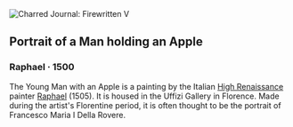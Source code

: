 <div class="artwork-of-the-day">
  <div class="container">
    <div class="img-wrapper">
      <img
        src="https://uploads0.wikiart.org/images/raphael/portrait-of-a-man-holding-an-apple-1500.jpg!Large.jpg"
        alt="Charred Journal: Firewritten V" />
    </div>
    <div class="artwork-detail">
      <div class="artwork-origin"> 
        <h2 class="artwork-name">Portrait of a Man holding an Apple</h2>
        <h3 class="artist">
          Raphael
                    ·  1500
        </h3>
      </div>
      <p class="description">
        <span class="artwork-description-text ng-binding" ng-bind-html="viewModel.ArtworkOfTheDay.Description | unsafe">The Young Man with an Apple is a painting by the Italian <a target="_blank" href="/en/artists-by-art-movement/high-renaissance">High Renaissance</a> painter <a target="_blank" href="/en/raphael">Raphael</a> (1505). It is housed in the Uffizi Gallery in Florence. Made during the artist's Florentine period, it is often thought to be the portrait of Francesco Maria I Della Rovere.</span>
                        <div class="text-shadow-container ng-hide" ng-show="showShadow"></div>
      </p>
    </div>
  </div>

</div>
